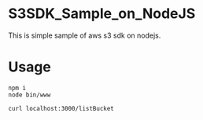 # S3SDK_Sample_on_NodeJS
This is simple sample of aws s3 sdk on nodejs.

# Usage

```list buckets
npm i 
node bin/www

curl localhost:3000/listBucket
```